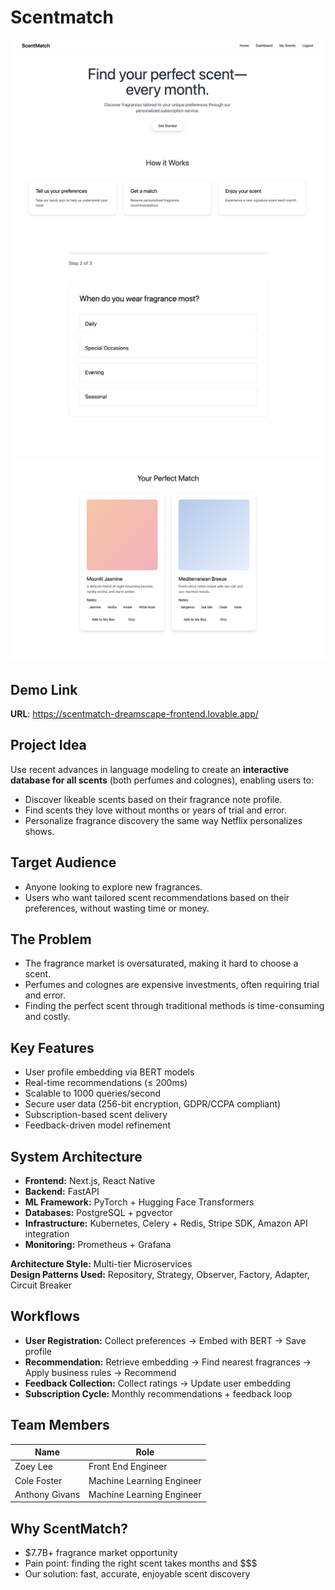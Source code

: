 # Scentmatch

![Homepage Screenshot](./public/ss1.png)
![Intake Form Screenshot](./public/ss2.png)
![Recommendation Screenshot](./public/ss3.png)

## Demo Link

**URL**: https://scentmatch-dreamscape-frontend.lovable.app/

## Project Idea

Use recent advances in language modeling to create an **interactive database for all scents** (both perfumes and colognes), enabling users to:

- Discover likeable scents based on their fragrance note profile.
- Find scents they love without months or years of trial and error.
- Personalize fragrance discovery the same way Netflix personalizes shows.

## Target Audience

- Anyone looking to explore new fragrances.
- Users who want tailored scent recommendations based on their preferences, without wasting time or money.

## The Problem

- The fragrance market is oversaturated, making it hard to choose a scent.
- Perfumes and colognes are expensive investments, often requiring trial and error.
- Finding the perfect scent through traditional methods is time-consuming and costly.

## Key Features

- User profile embedding via BERT models
- Real-time recommendations (≤ 200ms)
- Scalable to 1000 queries/second
- Secure user data (256-bit encryption, GDPR/CCPA compliant)
- Subscription-based scent delivery
- Feedback-driven model refinement

## System Architecture

- **Frontend:** Next.js, React Native
- **Backend:** FastAPI
- **ML Framework:** PyTorch + Hugging Face Transformers
- **Databases:** PostgreSQL + pgvector
- **Infrastructure:** Kubernetes, Celery + Redis, Stripe SDK, Amazon API integration
- **Monitoring:** Prometheus + Grafana

**Architecture Style:** Multi-tier Microservices  
**Design Patterns Used:** Repository, Strategy, Observer, Factory, Adapter, Circuit Breaker

## Workflows

- **User Registration:** Collect preferences → Embed with BERT → Save profile
- **Recommendation:** Retrieve embedding → Find nearest fragrances → Apply business rules → Recommend
- **Feedback Collection:** Collect ratings → Update user embedding
- **Subscription Cycle:** Monthly recommendations + feedback loop

## Team Members

| Name           | Role                    |
|----------------|--------------------------|
| Zoey Lee       | Front End Engineer        |
| Cole Foster    | Machine Learning Engineer |
| Anthony Givans | Machine Learning Engineer |

## Why ScentMatch?

- $7.7B+ fragrance market opportunity
- Pain point: finding the right scent takes months and $$$
- Our solution: fast, accurate, enjoyable scent discovery
